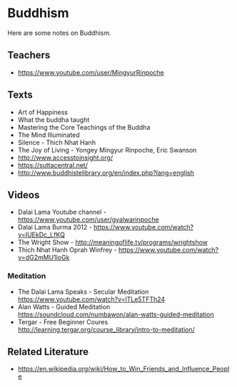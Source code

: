# Buddhism
Here are some notes on Buddhism.
## Teachers
- https://www.youtube.com/user/MingyurRinpoche

## Texts
- Art of Happiness
- What the buddha taught
- Mastering the Core Teachings of the Buddha
- The Mind Illuminated
- Silence - Thich Nhat Hanh
- The Joy of Living - Yongey Mingyur Rinpoche, Eric Swanson
- http://www.accesstoinsight.org/
- https://suttacentral.net/
- http://www.buddhistelibrary.org/en/index.php?lang=english

## Videos
- Dalai Lama Youtube channel - https://www.youtube.com/user/gyalwarinpoche
- Dalai Lama Burma 2012 - https://www.youtube.com/watch?v=IUEkDc_LfKQ
- The Wright Show - http://meaningoflife.tv/programs/wrightshow
- Thich Nhat Hanh Oprah Winfrey - https://www.youtube.com/watch?v=dG2mMU1loGk
### Meditation
- The Dalai Lama Speaks - Secular Meditation https://www.youtube.com/watch?v=lTLe5TFTh24
- Alan Watts - Guided Meditation https://soundcloud.com/numbawon/alan-watts-guided-meditation
- Tergar - Free Beginner Coures http://learning.tergar.org/course_library/intro-to-meditation/

## Related Literature
- https://en.wikipedia.org/wiki/How_to_Win_Friends_and_Influence_People
